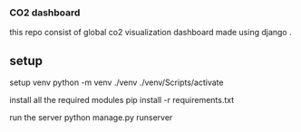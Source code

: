 ### CO2 dashboard
this repo consist of global co2 visualization dashboard made using django .

## setup
 setup venv
 python -m venv ./venv
  ./venv/Scripts/activate

install all the required modules 
  pip install -r requirements.txt

run the server
  python manage.py runserver
 
